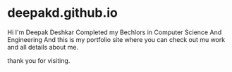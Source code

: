 # deepakd.github.io

Hi I'm Deepak Deshkar
Completed my Bechlors in Computer Science And Engineering
And this is my portfolio site where you can check out mu work and 
all details about me.

thank you for visiting. 

